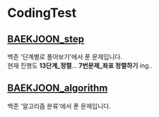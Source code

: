 # CodingTest

## [BAEKJOON_step](https://github.com/TWGearlgrey/CodingTest/tree/main/BAEKJOON/src/step)
백준 '단계별로 풀어보기'에서 푼 문제입니다. <br>
현재 진행도 **13단계_정렬**... **7번문제_좌표 정렬하기** ing..

## [BAEKJOON_algorithm](https://github.com/TWGearlgrey/CodingTest/tree/main/BAEKJOON/src/algorithm)
백준 '알고리즘 분류'에서 푼 문제입니다. <br>
